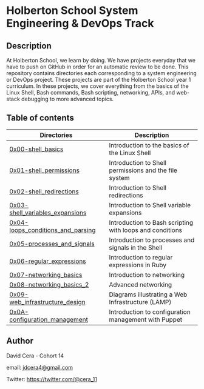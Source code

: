 # Holberton School System Engineering & DevOps Track

## Description
At Holberton School, we learn by doing. We have projects everyday that we have to push on GitHub in order for an automatic review to be done.
This repository contains directories each corresponding to a system engineering or DevOps project.
These projects are part of the Holberton School year 1 curriculum.
In these projects, we cover everything from the basics of the Linux Shell, Bash commands, Bash scripting, networking, APIs, and web-stack debugging to more advanced topics.

## Table of contents
Directories | Description
----------- | -----------
[0x00-shell_basics](./0x00-shell_basics) | Introduction to the basics of the Linux Shell
[0x01-shell_permissions](./0x01-shell_permissions) | Introduction to Shell permissions and the file system
[0x02-shell_redirections](./0x02-shell_redirections) | Introduction to Shell redirections
[0x03-shell_variables_expansions](./0x03-shell_variables_expansions) | Introduction to Shell variable expansions
[0x04-loops_conditions_and_parsing](./0x04-loops_conditions_and_parsing) | Introduction to Bash scripting with loops and conditions
[0x05-processes_and_signals](./0x05-processes_and_signals) | Introduction to processes and signals in the Shell
[0x06-regular_expressions](./0x06-regular_expressions) | Introduction to regular expressions in Ruby
[0x07-networking_basics](./0x07-networking_basics) | Introduction to networking
[0x08-networking_basics_2](./0x08-networking_basics_2) | Advanced networking
[0x09-web_infrastructure_design](./0x09-web_infrastructure_design) | Diagrams illustrating a Web Infrastructure (LAMP)
[0x0A-configuration_management](./0x0A-configuration_management) | Introduction to configuration management with Puppet


## Author

David Cera - Cohort 14

email: jdcera4@gmail.com

Twitter: https://twitter.com/@cera_11